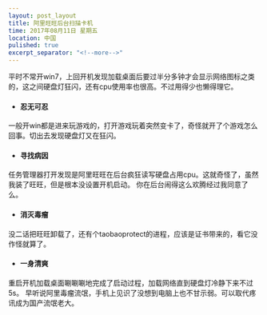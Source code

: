 ```yaml
---
layout: post_layout
title: 阿里旺旺后台扫描卡机
time: 2017年08月11日 星期五
location: 中国
pulished: true
excerpt_separator: "<!--more-->"
---
```

平时不常开win7，上回开机发现加载桌面后要过半分多钟才会显示网络图标之类的，这之间硬盘灯狂闪，还有cpu使用率也很高。不过用得少也懒得理它。


+ #### 忍无可忍

一般开win都是进来玩游戏的，打开游戏玩着突然变卡了，奇怪就开了个游戏怎么回事。切出去发现硬盘灯又在狂闪。

+ #### 寻找病因

任务管理器打开发现是阿里旺旺在后台疯狂读写硬盘占用cpu。这就奇怪了，虽然我装了旺旺，但是根本没设置开机启动。
你在后台闹得这么欢腾经过我同意了么。

+ #### 消灭毒瘤

没二话把旺旺卸载了，还有个taobaoprotect的进程，应该是证书带来的，看它没作怪就算了。

+ #### 一身清爽

重启开机加载桌面唰唰唰地完成了启动过程，加载网络直到硬盘灯冷静下来不过5s。
早听说阿里毒瘤流氓，手机上见识了没想到电脑上也不甘示弱。可以取代疼讯成为国产流氓老大。
